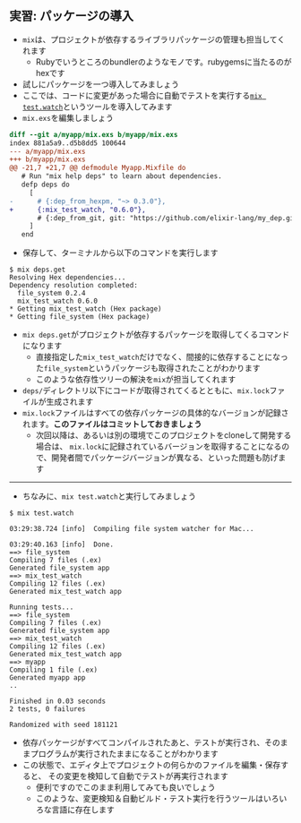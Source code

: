 ## 実習: パッケージの導入

- `mix`は、プロジェクトが依存するライブラリパッケージの管理も担当してくれます
    - Rubyでいうところのbundlerのようなモノです。rubygemsに当たるのがhexです
- 試しにパッケージを一つ導入してみましょう
- ここでは、コードに変更があった場合に自動でテストを実行する[`mix test.watch`](https://github.com/lpil/mix-test.watch)というツールを導入してみます
- `mix.exs`を編集しましょう

```diff
diff --git a/myapp/mix.exs b/myapp/mix.exs
index 881a5a9..d5b8dd5 100644
--- a/myapp/mix.exs
+++ b/myapp/mix.exs
@@ -21,7 +21,7 @@ defmodule Myapp.Mixfile do
   # Run "mix help deps" to learn about dependencies.
   defp deps do
     [
-      # {:dep_from_hexpm, "~> 0.3.0"},
+      {:mix_test_watch, "0.6.0"},
       # {:dep_from_git, git: "https://github.com/elixir-lang/my_dep.git", tag: "0.1.0"},
     ]
   end
```

- 保存して、ターミナルから以下のコマンドを実行します

```
$ mix deps.get
Resolving Hex dependencies...
Dependency resolution completed:
  file_system 0.2.4
  mix_test_watch 0.6.0
* Getting mix_test_watch (Hex package)
* Getting file_system (Hex package)
```

- `mix deps.get`がプロジェクトが依存するパッケージを取得してくるコマンドになります
    - 直接指定した`mix_test_watch`だけでなく、間接的に依存することになった`file_system`というパッケージも取得されたことがわかります
    - このような依存性ツリーの解決を`mix`が担当してくれます
- `deps/`ディレクトリ以下にコードが取得されてくるとともに、`mix.lock`ファイルが生成されます
- `mix.lock`ファイルはすべての依存パッケージの具体的なバージョンが記録されます。**このファイルはコミットしておきましょう**
    - 次回以降は、あるいは別の環境でこのプロジェクトをcloneして開発する場合は、
      `mix.lock`に記録されているバージョンを取得することになるので、開発者間でパッケージバージョンが異なる、といった問題も防げます

---

- ちなみに、`mix test.watch`と実行してみましょう

```
$ mix test.watch

03:29:38.724 [info]  Compiling file system watcher for Mac...

03:29:40.163 [info]  Done.
==> file_system
Compiling 7 files (.ex)
Generated file_system app
==> mix_test_watch
Compiling 12 files (.ex)
Generated mix_test_watch app

Running tests...
==> file_system
Compiling 7 files (.ex)
Generated file_system app
==> mix_test_watch
Compiling 12 files (.ex)
Generated mix_test_watch app
==> myapp
Compiling 1 file (.ex)
Generated myapp app
..

Finished in 0.03 seconds
2 tests, 0 failures

Randomized with seed 181121

```

- 依存パッケージがすべてコンパイルされたあと、テストが実行され、そのままプログラムが実行されたままになることがわかります
- この状態で、エディタ上でプロジェクトの何らかのファイルを編集・保存すると、
  その変更を検知して自動でテストが再実行されます
    - 便利ですのでこのまま利用してみても良いでしょう
    - このような、変更検知＆自動ビルド・テスト実行を行うツールはいろいろな言語に存在します
